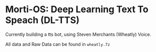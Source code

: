 # Morti-OS: Deep Learning Text To Speach (DL-TTS)

Currently building a tts bot, using Steven Merchants (Wheatly) Voice.

All data and Raw Data can be found in `wheatly.7z`
